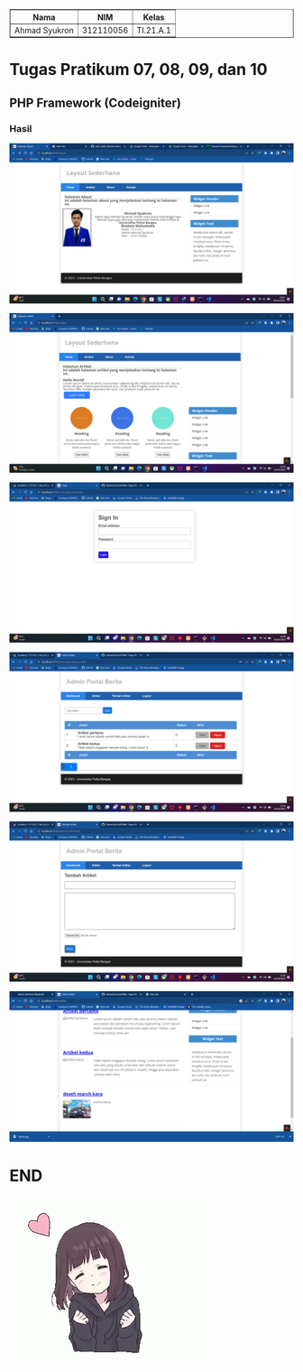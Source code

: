 <body>
    <table border="1">
        <tr>
            <th> Nama</th>
            <th>NIM</th>
            <th>Kelas</th>
        </tr>
        <tr>
            <td>Ahmad Syukron</td>
            <td>312110056</td>
            <td>TI.21.A.1</td>
        </tr>
    </table>
</body>

# Tugas Pratikum 07, 08, 09, dan 10
## PHP Framework (Codeigniter)
### Hasil
![Image](Image/halaman_about.png)<p>
![Image](Image/halaman_aartikel.png)<p>
![Image](Image/login.png)<p>
![Image](Image/admin.png)<p>
![Image](Image/tambah_artikel.png)<p>
![Image](Image/artikel.png)

# END
![Gambar 13](Image/anime-love.gif)